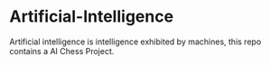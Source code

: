 # Artificial-Intelligence
Artificial intelligence is intelligence exhibited by machines, this repo contains a AI Chess Project.
